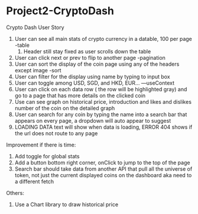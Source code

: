 # Project2-CryptoDash

Crypto Dash User Story

1. User can see all main stats of crypto currency in a datable, 100 per page -table
    1. Header still stay fixed as user scrolls down the table
2. User can click next or prev to flip to another page  -pagination
3. User can sort the display of the coin page using any of the headers except image -sort
4. User can filter for the display using name by typing to input box
5. User can toggle among USD, SGD, and HKD, EUR… —useContext
6. User can click on each data row ( the row will be highlighted gray) and go to a page that  has more details on the clicked coin
7. Use can see graph on historical price, introduction and likes and dislikes number of the coin on the detailed graph
8. User can search for any coin by typing the name into a search bar that appears on every page, a dropdown will auto appear to suggest
9. LOADING DATA text will show when data is loading, ERROR 404 shows if the url does not route to any page


Improvement if there is time:
1. Add toggle for global stats
2. Add a button bottom right corner, onClick to jump to the top of the page
3. Search bar should take data from another API that pull all the universe of token, not just the current displayed coins on the dashboard aka need to a different fetch


Others: 
1. Use a Chart library to draw historical price

